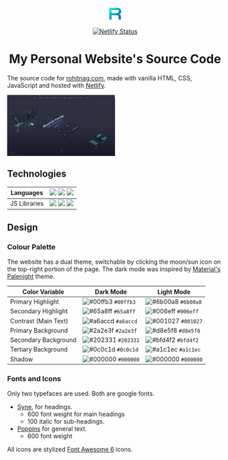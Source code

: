 <br/>
<p align="center">
    <a href="https://rohitnag.com" target="_blank">
        <img src="images/icon-nobg.png" alt="Website logo">
    </a>
</p>

<p align="center">
    <a href="https://app.netlify.com/sites/rohitnag/deploys" target="_blank">
      <img src="https://api.netlify.com/api/v1/badges/1963b488-7b78-48c9-9e2d-6fb5e47ab3af/deploy-status" alt="Netlify Status"/>
    </a>
</p>
<h1 align="center">
  My Personal Website's Source Code
</h1>
<p align="left">
  The source code for <a href="https://rohitnag.com" target="_blank">rohitnag.com</a>, made with vanilla HTML, CSS, JavaScript and hosted with <a href="https://www.netlify.com/" target="_blank">Netlify</a>.
</p>

<a href="https://rohitnag.com" target="_blank"><img src="images/Side Projects/My Website/website_screenshot.jpg" alt="Thumbnail" width="50%" align="center" border-radius="10px"></a>

## Technologies

| Languages | <img src="https://img.shields.io/badge/HTML5-E34F26?style=flat&logo=html5&logoColor=white"> <img src="https://img.shields.io/badge/CSS3-1572B6?style=flat&logo=css3&logoColor=white"> <img src="https://img.shields.io/badge/JavaScript-323330?style=flat&logo=javascript&logoColor=F7DF1E"> |
| --------- | - |
| JS Libraries | <img src="https://img.shields.io/badge/jQuery-0769AD?style=flat&logo=jquery&logoColor=white"> <img src="https://img.shields.io/badge/-Swiper.js-6332F6?style=flat&logo=swiper&logoColor=white"> <img src="https://img.shields.io/badge/-Three.js-000000?style=flat&logo=Three.js&logoColor=white">|

## Design

### Colour Palette

The website has a dual theme, switchable by clicking the moon/sun icon on the top-right portion of the page. The dark mode was inspired by <a href="https://www.material-theme.com/docs/reference/color-palette/" target="_blank">Material's Palenight</a> theme.

| Color Variable       | Dark Mode                                                          | Light Mode                                                         |
| -------------------- | ------------------------------------------------------------------ | ------------------------------------------------------------------ |
| Primary Highlight    | ![#00ffb3](https://via.placeholder.com/10/00ffb3?text=+) `#00ffb3` | ![#6b00a8](https://via.placeholder.com/10/6b00a8?text=+) `#6b00a8` |
| Secondary Highlight  | ![#65a8ff](https://via.placeholder.com/10/65a8ff?text=+) `#65a8ff` | ![#006eff](https://via.placeholder.com/10/006eff?text=+) `#006eff` |
| Contrast (Main Text) | ![#a6accd](https://via.placeholder.com/10/a6accd?text=+) `#a6accd` | ![#001027](https://via.placeholder.com/10/001027?text=+) `#001027` |
| Primary Background   | ![#2a2e3f](https://via.placeholder.com/10/2a2e3f?text=+) `#2a2e3f` | ![#d8e5f8](https://via.placeholder.com/10/d8e5f8?text=+) `#d8e5f8` |
| Secondary Background | ![#202331](https://via.placeholder.com/10/202331?text=+) `#202331` | ![#bfd4f2](https://via.placeholder.com/10/bfd4f2?text=+) `#bfd4f2` |
| Tertiary Background  | ![#0c0c1d](https://via.placeholder.com/10/0c0c1d?text=+) `#0c0c1d` | ![#a1c1ec](https://via.placeholder.com/10/a1c1ec?text=+) `#a1c1ec` |
| Shadow               | ![#000000](https://via.placeholder.com/10/000000?text=+) `#000000` | ![#000000](https://via.placeholder.com/10/000000?text=+) `#000000` |

### Fonts and Icons

Only two typefaces are used. Both are google fonts.

- <a href="https://fonts.google.com/specimen/Syne" target="_blank">Syne</a>, for headings.
  - 600 font weight for main headings
  - 100 italic for sub-headings.
- <a href="https://fonts.google.com/specimen/Poppins" target="_blank">Poppins</a> for general text.
  - 600 font weight
  
All icons are stylized <a href="hhttps://fontawesome.com/v6.0/icons" target="_blank">Font Awesome 6</a> icons.
